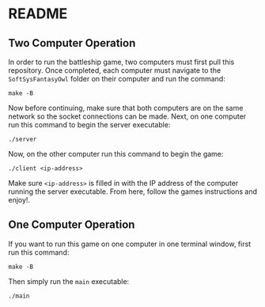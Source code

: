 # README

## Two Computer Operation
In order to run the battleship game, two computers must first pull this repository.  Once completed, each computer must navigate to the `SoftSysFantasyOwl` folder on their computer and run the command:
```
make -B
```
Now before continuing, make sure that both computers are on the same network so the socket connections can be made. Next, on one computer run this command to begin the server executable:
```
./server
```
Now, on the other computer run this command to begin the game:
```
./client <ip-address>
```
Make sure `<ip-address>` is filled in with the IP address of the computer running the server executable. From here, follow the games instructions and enjoy!.

## One Computer Operation
If you want to run this game on one computer in one terminal window, first run this command:
```
make -B
```
Then simply run the `main` executable:
```
./main
```

